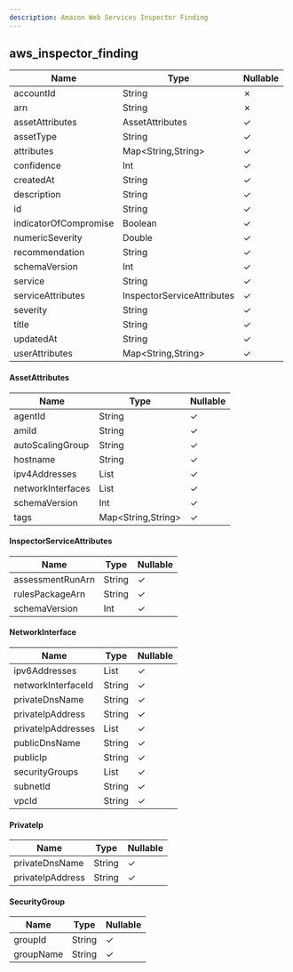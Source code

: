 ```yaml
---
description: Amazon Web Services Inspector Finding
---
```

aws_inspector_finding
---------------------

| **Name**              | **Type**                   | **Nullable** |
| --------------------- | -------------------------- | ------------ |
| accountId             | String                     | &cross;      |
| arn                   | String                     | &cross;      |
| assetAttributes       | AssetAttributes            | &check;      |
| assetType             | String                     | &check;      |
| attributes            | Map<String,String>         | &check;      |
| confidence            | Int                        | &check;      |
| createdAt             | String                     | &check;      |
| description           | String                     | &check;      |
| id                    | String                     | &check;      |
| indicatorOfCompromise | Boolean                    | &check;      |
| numericSeverity       | Double                     | &check;      |
| recommendation        | String                     | &check;      |
| schemaVersion         | Int                        | &check;      |
| service               | String                     | &check;      |
| serviceAttributes     | InspectorServiceAttributes | &check;      |
| severity              | String                     | &check;      |
| title                 | String                     | &check;      |
| updatedAt             | String                     | &check;      |
| userAttributes        | Map<String,String>         | &check;      |

#### AssetAttributes
| **Name**          | **Type**               | **Nullable** |
| ----------------- | ---------------------- | ------------ |
| agentId           | String                 | &check;      |
| amiId             | String                 | &check;      |
| autoScalingGroup  | String                 | &check;      |
| hostname          | String                 | &check;      |
| ipv4Addresses     | List<String>           | &check;      |
| networkInterfaces | List<NetworkInterface> | &check;      |
| schemaVersion     | Int                    | &check;      |
| tags              | Map<String,String>     | &check;      |

#### InspectorServiceAttributes
| **Name**         | **Type** | **Nullable** |
| ---------------- | -------- | ------------ |
| assessmentRunArn | String   | &check;      |
| rulesPackageArn  | String   | &check;      |
| schemaVersion    | Int      | &check;      |

#### NetworkInterface
| **Name**           | **Type**            | **Nullable** |
| ------------------ | ------------------- | ------------ |
| ipv6Addresses      | List<String>        | &check;      |
| networkInterfaceId | String              | &check;      |
| privateDnsName     | String              | &check;      |
| privateIpAddress   | String              | &check;      |
| privateIpAddresses | List<PrivateIp>     | &check;      |
| publicDnsName      | String              | &check;      |
| publicIp           | String              | &check;      |
| securityGroups     | List<SecurityGroup> | &check;      |
| subnetId           | String              | &check;      |
| vpcId              | String              | &check;      |

#### PrivateIp
| **Name**         | **Type** | **Nullable** |
| ---------------- | -------- | ------------ |
| privateDnsName   | String   | &check;      |
| privateIpAddress | String   | &check;      |

#### SecurityGroup
| **Name**  | **Type** | **Nullable** |
| --------- | -------- | ------------ |
| groupId   | String   | &check;      |
| groupName | String   | &check;      |
